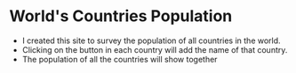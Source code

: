 # World's Countries Population

* I created this site to survey the population of all countries in the world.
* Clicking on the button in each country will add the name of that country.
* The population of all the countries will show together
